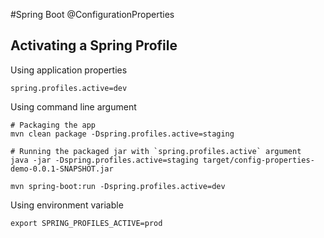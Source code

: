 #Spring Boot @ConfigurationProperties

## Activating a Spring Profile

Using application properties
```$xslt
spring.profiles.active=dev
```

Using command line argument
```$xslt
# Packaging the app
mvn clean package -Dspring.profiles.active=staging

# Running the packaged jar with `spring.profiles.active` argument
java -jar -Dspring.profiles.active=staging target/config-properties-demo-0.0.1-SNAPSHOT.jar
```


```$xslt
mvn spring-boot:run -Dspring.profiles.active=dev
```

Using environment variable
```$xslt
export SPRING_PROFILES_ACTIVE=prod
```